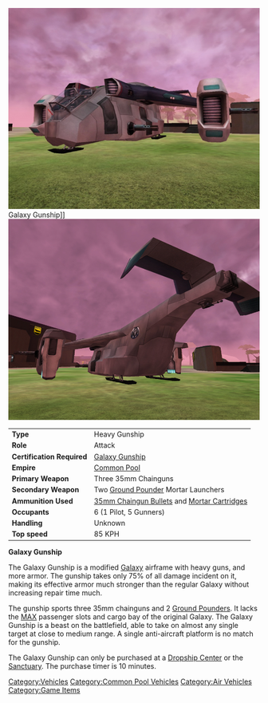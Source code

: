 ![](images/GalGunshipFront.jpg "fig:GalGunshipFront.jpg") Galaxy Gunship\]\]
![](images/GalGunShipRear.jpg "fig:GalGunShipRear.jpg")

|                            |                                                                                                                      |
| -------------------------- | -------------------------------------------------------------------------------------------------------------------- |
| **Type**                   | Heavy Gunship                                                                                                        |
| **Role**                   | Attack                                                                                                               |
| **Certification Required** | [Galaxy Gunship](<Galaxy_Gunship_(Certification)> "wikilink")                                                        |
| **Empire**                 | [Common Pool](Common_Pool.md "wikilink")                                                                             |
| **Primary Weapon**         | Three 35mm Chainguns                                                                                                 |
| **Secondary Weapon**       | Two [Ground Pounder](Ground_Pounder.md "wikilink") Mortar Launchers                                                  |
| **Ammunition Used**        | [35mm Chaingun Bullets](35mm_Chaingun_Bullets.md "wikilink") and [Mortar Cartridges](Mortar_Cartridge.md "wikilink") |
| **Occupants**              | 6 (1 Pilot, 5 Gunners)                                                                                               |
| **Handling**               | Unknown                                                                                                              |
| **Top speed**              | 85 KPH                                                                                                               |

**Galaxy Gunship**

The Galaxy Gunship is a modified [Galaxy](Galaxy.md "wikilink") airframe
with heavy guns, and more armor. The gunship takes only 75% of all
damage incident on it, making its effective armor much stronger than the
regular Galaxy without increasing repair time much.

The gunship sports three 35mm chainguns and 2 [Ground
Pounders](Ground_Pounder.md "wikilink"). It lacks the [MAX](MAX.md "wikilink")
passenger slots and cargo bay of the original Galaxy. The Galaxy Gunship
is a beast on the battlefield, able to take on almost any single target
at close to medium range. A single anti-aircraft platform is no match
for the gunship.

The Galaxy Gunship can only be purchased at a [Dropship
Center](Dropship_Center.md "wikilink") or the
[Sanctuary](Sanctuary.md "wikilink"). The purchase timer is 10 minutes.

[Category:Vehicles](Category:Vehicles.md "wikilink") [Category:Common Pool
Vehicles](Category:Common_Pool_Vehicles.md "wikilink") [Category:Air
Vehicles](Category:Air_Vehicles.md "wikilink") [Category:Game
Items](Category:Game_Items.md "wikilink")
